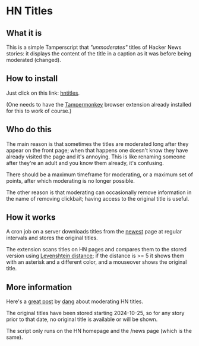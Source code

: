 # HN Titles

## What it is

This is a simple Tamperscript that _"unmoderates"_ titles of Hacker News stories: 
it displays the content of the title in a caption as it was before being moderated (changed).

## How to install

Just click on this link: 
[hntitles](https://raw.githubusercontent.com/bambax/hntitles/refs/heads/master/hntitles.user.js).

(One needs to have the [Tampermonkey](https://www.tampermonkey.net/) browser extension already 
installed for this to work of course.)

## Who do this

The main reason is that sometimes the titles are moderated long after they
appear on the front page; when that happens one doesn't know they
have already visited the page and it's annoying. This is like renaming someone after
they're an adult and you know them already, it's confusing.

There should be a maximum timeframe for moderating, or a maximum set of points, 
after which moderating is no longer possible.

The other reason is that moderating can occasionally remove information in the name of
removing clickbait; having access to the original title is useful.

## How it works

A cron job on a server downloads titles from the [newest](https://news.ycombinator.com/newest)
page at regular intervals and stores the original titles.

The extension scans titles on HN pages and compares them to the stored version using
[Levenshtein distance](https://simple.wikipedia.org/wiki/Levenshtein_distance); if
the distance is >= 5 it shows them with an asterisk and a different color, and a
mouseover shows the original title.

## More information

Here's a [great post](https://news.ycombinator.com/item?id=20429573) 
by [dang](https://news.ycombinator.com/user?id=dang)
about moderating HN titles.

The original titles have been stored starting 2024-10-25, so for any
story prior to that date, no original title is available or will be shown.

The script only runs on the HN homepage and the /news page (which is
the same).